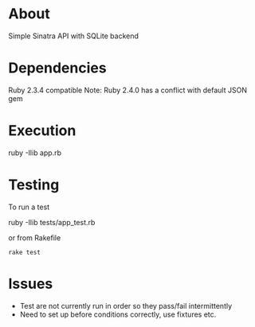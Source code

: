 About
=====

Simple Sinatra API with SQLite backend

Dependencies
============
Ruby 2.3.4 compatible
Note: Ruby 2.4.0 has a conflict with default JSON gem

Execution
=========
ruby -Ilib app.rb

Testing
=======
To run a test

ruby -Ilib tests/app_test.rb

or from Rakefile

`rake test`

Issues
======
- Test are not currently run in order so they pass/fail intermittently
- Need to set up before conditions correctly, use fixtures etc.
